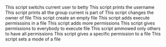 This script switchs current user to betty
This script prints the username
This script prints all the group current is part of
This script changes the owner of file
This script create an empty file
This script adds execute permisssins in a file
This script adds more permissions
This script gives permissions to everybody to execute file
This script ammowed only others to have all permissions
This script gives a specific permission to a file
This script sets a mode of a file
